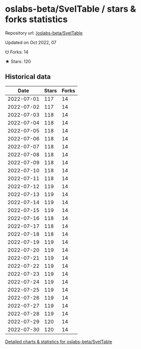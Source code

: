 # oslabs-beta/SvelTable / stars & forks statistics

Repository url: [/oslabs-beta/SvelTable](https://github.com/oslabs-beta/SvelTable)

Updated on Oct 2022, 07

☋ Forks: 14

★ Stars: 120

## Historical data
| Date | Stars | Forks |
|------|-------|-------|
| 2022-07-01 | 117 | 14 | 
| 2022-07-02 | 117 | 14 | 
| 2022-07-03 | 118 | 14 | 
| 2022-07-04 | 118 | 14 | 
| 2022-07-05 | 118 | 14 | 
| 2022-07-06 | 118 | 14 | 
| 2022-07-07 | 118 | 14 | 
| 2022-07-08 | 118 | 14 | 
| 2022-07-09 | 118 | 14 | 
| 2022-07-10 | 118 | 14 | 
| 2022-07-11 | 118 | 14 | 
| 2022-07-12 | 119 | 14 | 
| 2022-07-13 | 119 | 14 | 
| 2022-07-14 | 119 | 14 | 
| 2022-07-15 | 119 | 14 | 
| 2022-07-16 | 118 | 14 | 
| 2022-07-17 | 118 | 14 | 
| 2022-07-18 | 118 | 14 | 
| 2022-07-19 | 119 | 14 | 
| 2022-07-20 | 119 | 14 | 
| 2022-07-21 | 119 | 14 | 
| 2022-07-22 | 119 | 14 | 
| 2022-07-23 | 119 | 14 | 
| 2022-07-24 | 119 | 14 | 
| 2022-07-25 | 119 | 14 | 
| 2022-07-26 | 119 | 14 | 
| 2022-07-27 | 119 | 14 | 
| 2022-07-28 | 119 | 14 | 
| 2022-07-29 | 120 | 14 | 
| 2022-07-30 | 120 | 14 | 


[Detailed charts & statistics for oslabs-beta/SvelTable](https://reviewgithub.com/rep/oslabs-beta/SvelTable)
